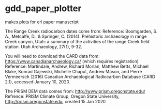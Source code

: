# gdd_paper_plotter
makes plots for erl paper manuscript

The Range Creek radiocarbon dates come from:
Reference: Boomgarden, S. A., Metcalfe, D., & Springer, C. (2014). Prehistoric archaeology in range Creek canyon, Utah: a summary of the activities of the range Creek field station. Utah Archaeology, 27(1), 9-32.

You will need to download the CARD data from: https://www.canadianarchaeology.ca/ (which requires registration)
Reference: Martindale, Andrew, Richard Morlan, Matthew Betts, Michael Blake, Konrad Gajewski, Michelle Chaput, Andrew Mason, and Pierre Vermeersch (2016) Canadian Archaeological Radiocarbon Database (CARD 2.1), accessed January 10, 2020.

The PRISM DEM data comes from: http://www.prism.oregonstate.edu/
Refrence: PRISM Climate Group, Oregon State University, http://prism.oregonstate.edu, created 15 Jan 2020
